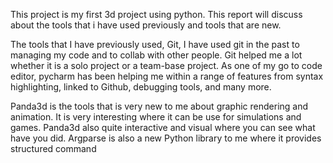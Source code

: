This project is my first 3d project using python. This report will discuss about the tools that i have used previously 
and tools that are new. 

The tools that I have previously used, Git, I have used git in the past to managing my code and to collab with other 
people. Git helped me a lot whether it is a solo project or a team-base project. As one of my go to code editor, pycharm
has been helping me within a range of features from syntax highlighting, linked to Github, debugging tools, and many 
more. 

Panda3d is the tools that is very new to me about graphic rendering and animation. It is very interesting where it can 
be use for simulations and games. Panda3d also quite interactive and visual where you can see what have you did. 
Argparse is also a new Python library to me where it provides structured command